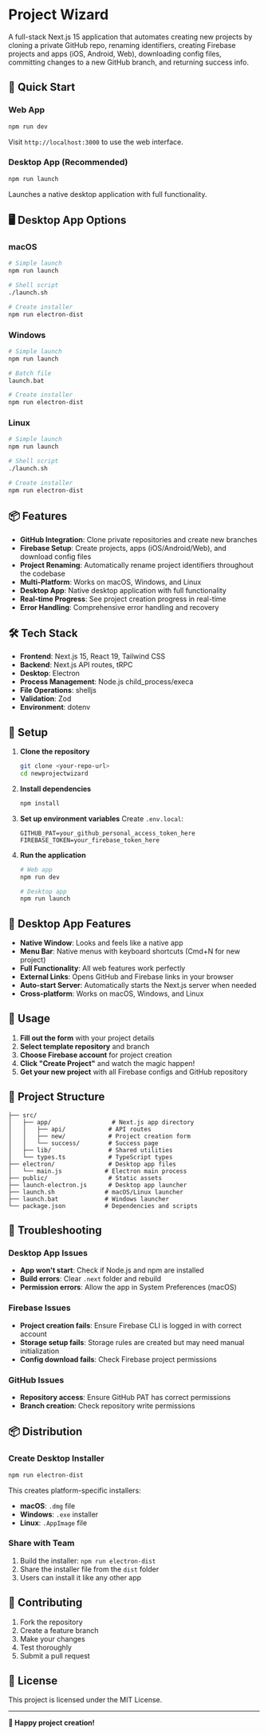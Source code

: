 # Project Wizard

A full-stack Next.js 15 application that automates creating new projects by cloning a private GitHub repo, renaming identifiers, creating Firebase projects and apps (iOS, Android, Web), downloading config files, committing changes to a new GitHub branch, and returning success info.

## 🚀 Quick Start

### Web App
```bash
npm run dev
```
Visit `http://localhost:3000` to use the web interface.

### Desktop App (Recommended)
```bash
npm run launch
```
Launches a native desktop application with full functionality.

## 🖥️ Desktop App Options

### macOS
```bash
# Simple launch
npm run launch

# Shell script
./launch.sh

# Create installer
npm run electron-dist
```

### Windows
```bash
# Simple launch
npm run launch

# Batch file
launch.bat

# Create installer
npm run electron-dist
```

### Linux
```bash
# Simple launch
npm run launch

# Shell script
./launch.sh

# Create installer
npm run electron-dist
```

## 📦 Features

- **GitHub Integration**: Clone private repositories and create new branches
- **Firebase Setup**: Create projects, apps (iOS/Android/Web), and download config files
- **Project Renaming**: Automatically rename project identifiers throughout the codebase
- **Multi-Platform**: Works on macOS, Windows, and Linux
- **Desktop App**: Native desktop application with full functionality
- **Real-time Progress**: See project creation progress in real-time
- **Error Handling**: Comprehensive error handling and recovery

## 🛠️ Tech Stack

- **Frontend**: Next.js 15, React 19, Tailwind CSS
- **Backend**: Next.js API routes, tRPC
- **Desktop**: Electron
- **Process Management**: Node.js child_process/execa
- **File Operations**: shelljs
- **Validation**: Zod
- **Environment**: dotenv

## 🔧 Setup

1. **Clone the repository**
   ```bash
   git clone <your-repo-url>
   cd newprojectwizard
   ```

2. **Install dependencies**
   ```bash
   npm install
   ```

3. **Set up environment variables**
   Create `.env.local`:
   ```env
   GITHUB_PAT=your_github_personal_access_token_here
   FIREBASE_TOKEN=your_firebase_token_here
   ```

4. **Run the application**
   ```bash
   # Web app
   npm run dev
   
   # Desktop app
   npm run launch
   ```

## 📱 Desktop App Features

- **Native Window**: Looks and feels like a native app
- **Menu Bar**: Native menus with keyboard shortcuts (Cmd+N for new project)
- **Full Functionality**: All web features work perfectly
- **External Links**: Opens GitHub and Firebase links in your browser
- **Auto-start Server**: Automatically starts the Next.js server when needed
- **Cross-platform**: Works on macOS, Windows, and Linux

## 🎯 Usage

1. **Fill out the form** with your project details
2. **Select template repository** and branch
3. **Choose Firebase account** for project creation
4. **Click "Create Project"** and watch the magic happen!
5. **Get your new project** with all Firebase configs and GitHub repository

## 📁 Project Structure

```
├── src/
│   ├── app/                 # Next.js app directory
│   │   ├── api/            # API routes
│   │   ├── new/            # Project creation form
│   │   └── success/        # Success page
│   ├── lib/                # Shared utilities
│   └── types.ts            # TypeScript types
├── electron/               # Desktop app files
│   └── main.js            # Electron main process
├── public/                 # Static assets
├── launch-electron.js      # Desktop app launcher
├── launch.sh              # macOS/Linux launcher
├── launch.bat             # Windows launcher
└── package.json           # Dependencies and scripts
```

## 🔧 Troubleshooting

### Desktop App Issues
- **App won't start**: Check if Node.js and npm are installed
- **Build errors**: Clear `.next` folder and rebuild
- **Permission errors**: Allow the app in System Preferences (macOS)

### Firebase Issues
- **Project creation fails**: Ensure Firebase CLI is logged in with correct account
- **Storage setup fails**: Storage rules are created but may need manual initialization
- **Config download fails**: Check Firebase project permissions

### GitHub Issues
- **Repository access**: Ensure GitHub PAT has correct permissions
- **Branch creation**: Check repository write permissions

## 📦 Distribution

### Create Desktop Installer
```bash
npm run electron-dist
```

This creates platform-specific installers:
- **macOS**: `.dmg` file
- **Windows**: `.exe` installer
- **Linux**: `.AppImage` file

### Share with Team
1. Build the installer: `npm run electron-dist`
2. Share the installer file from the `dist` folder
3. Users can install it like any other app

## 🤝 Contributing

1. Fork the repository
2. Create a feature branch
3. Make your changes
4. Test thoroughly
5. Submit a pull request

## 📄 License

This project is licensed under the MIT License.

---

**🎉 Happy project creation!**
